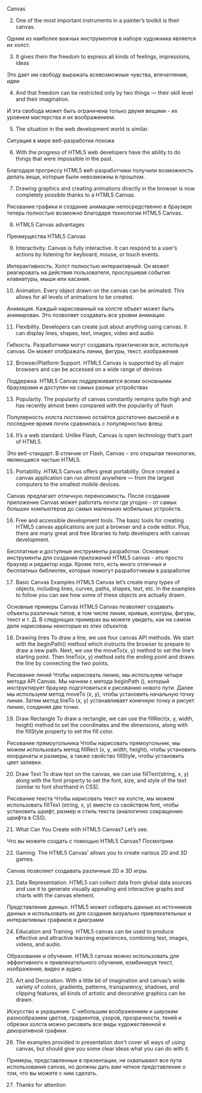 Canvas

2. One of the most important instruments in a painter’s toolkit is their canvas.

Одним из наиболее важных инструментов в наборе художника является их холст.

3. It gives them the freedom to express all kinds of feelings, impressions, ideas

Это дает им свободу выражать всевозможные чувства, впечатления, идеи

4. And that freedom can be restricted only by two things — their skill level and their imagination.

И эта свобода может быть ограничена только двумя вещами - их уровнем мастерства и их воображением.

5. The situation in the web development world is similar.

Ситуация в мире веб-разработки похожа

6. With the progress of HTML5 web developers have the ability to do things that were impossible in the past. 

Благодаря прогрессу HTML5 веб-разработчики получили возможность делать вещи, которые были невозможны в прошлом.

7. Drawing graphics and creating animations directly in the browser is now completely possible thanks to a HTML5 Canvas.

Рисование графики и создание анимации непосредственно в браузере теперь полностью возможно благодаря технологии HTML5 Canvas.

8. HTML5 Canvas advantages

Преимущества HTML5 Canvas

9. Interactivity. Canvas is fully interactive. It can respond to a user’s actions by listening for keyboard, mouse, or touch events.

Интерактивность. Холст полностью интерактивный. Он может реагировать на действия пользователя, прослушивая события клавиатуры, мыши или касания.

10. Animation. Every object drawn on the canvas can be animated. This allows for all levels of animations to be created.

Анимация. Каждый нарисованный на холсте объект может быть анимирован. Это позволяет создавать все уровни анимации.

11. Flexibility. Developers can create just about anything using canvas. It can display lines, shapes, text, images, video and audio

Гибкость. Разработчики могут создавать практически все, используя canvas. Он может отображать линии, фигуры, текст, изображения

12. Browser/Platform Support. HTML5 Canvas is supported by all major browsers and can be accessed on a wide range of devices 

Поддержка. HTML5 Canvas поддерживается всеми основными браузерами и доступен на самых разных устройствах

13. Popularity. The popularity of  canvas constantly remains quite high and has recently almost been compared with the popularity of flash

Популярность холста постоянно остаётся достаточно высокой и в последнее время почти сравнилась с популярностью флеш

14. It’s a web standard. Unlike Flash, Canvas is open technology that’s part of HTML5.

Это веб-стандарт. В отличие от Flash, Canvas – это открытая технология, являющаяся частью HTML5.

15. Portability. HTML5 Canvas offers great portability. Once created a canvas application can run almost anywhere — from the largest computers to the smallest mobile devices.

Canvas предлагает отличную переносимость. После создания приложение Canvas может работать почти где угодно - от самых больших компьютеров до самых маленьких мобильных устройств.

16. Free and accessible development tools. The basic tools for creating HTML5 canvas applications are just a browser and a code editor. Plus, there are many great and free libraries to help developers with canvas development.

Бесплатные и доступные инструменты разработки. Основные инструменты для создания приложений HTML5 canvas - это просто браузер и редактор кода. Кроме того, есть много отличных и бесплатных библиотек, которые помогут разработчикам в разработке

17. Basic Canvas Examples HTML5 Canvas let’s create many types of objects, including lines, curves, paths, shapes, text, etc. In the examples to follow you can see how some of these objects are actually drawn.

Основные примеры Canvas HTML5 Canvas позволяет создавать объекты различных типов, в том числе линии, кривые, контуры, фигуры, текст и т. Д. В следующих примерах вы можете увидеть, как на самом деле нарисованы некоторые из этих объектов.

18. Drawing lines
To draw a line, we use four canvas API methods. We start with the beginPath() method which instructs the browser to prepare to draw a new path. Next, we use the moveTo(x, y) method to set the line’s starting point. Then lineTo(x, y) method sets the ending point and draws the line by connecting the two points.

Рисование линий
Чтобы нарисовать линию, мы используем четыре метода API Canvas. Мы начнем с метода beginPath (), который инструктирует браузер подготовиться к рисованию нового пути. Далее мы используем метод moveTo (x, y), чтобы установить начальную точку линии. Затем метод lineTo (x, y) устанавливает конечную точку и рисует линию, соединяя две точки.

19. Draw Rectangle
To draw a rectangle, we can use the fillRect(x, y, width, height) method to set the coordinates and the dimensions, along with the fillStyle property to set the fill color.

Рисование прямоугольника
Чтобы нарисовать прямоугольник, мы можем использовать метод fillRect (x, y, width, height), чтобы установить координаты и размеры, а также свойство fillStyle, чтобы установить цвет заливки.

20. Draw Text
To draw text on the canvas, we can use fillText(string, x, y) along with the font property to set the font, size, and style of the text (similar to font shorthand in CSS).

Рисование текста
Чтобы нарисовать текст на холсте, мы можем использовать fillText (string, x, y) вместе со свойством font, чтобы установить шрифт, размер и стиль текста (аналогично сокращению шрифта в CSS).

21. What Can You Create with HTML5 Canvas? Let’s see.

Что вы можете создать с помощью HTML5 Canvas? Посмотрим.

22. Gaming. The HTML5 Canvas’ allows you to create various 2D and 3D games.

Canvas позволяет создавать различные 2D и 3D игры.

23. Data Representation. HTML5 can collect data from global data sources and use it to generate visually appealing and interactive graphs and charts with the canvas element.

Представление данных. HTML5 может собирать данные из источников данных и использовать их для создания визуально привлекательных и интерактивных графиков и диаграмм

24. Education and Training. HTML5 canvas can be used to produce effective and attractive learning experiences, combining text, images, videos, and audio.

Образование и обучение. HTML5 canvas можно использовать для эффективного и привлекательного обучения, комбинируя текст, изображения, видео и аудио.

25. Art and Decoration. With a little bit of imagination and canvas’s wide variety of colors, gradients, patterns, transparency, shadows, and clipping features, all kinds of artistic and decorative graphics can be drawn.

Искусство и украшение. С небольшим воображением и широким разнообразием цветов, градиентов, узоров, прозрачности, теней и обрезки холста можно рисовать все виды художественной и декоративной графики.

26. The examples provided in presentation don't cover all ways of using canvas, but should give you some clear ideas what you can do with it.

Примеры, представленные в презентации, не охватывают все пути использования canvas, но должны дать вам четкое представление о том, что вы можете с ним сделать.
  
27. Thanks for attention  
